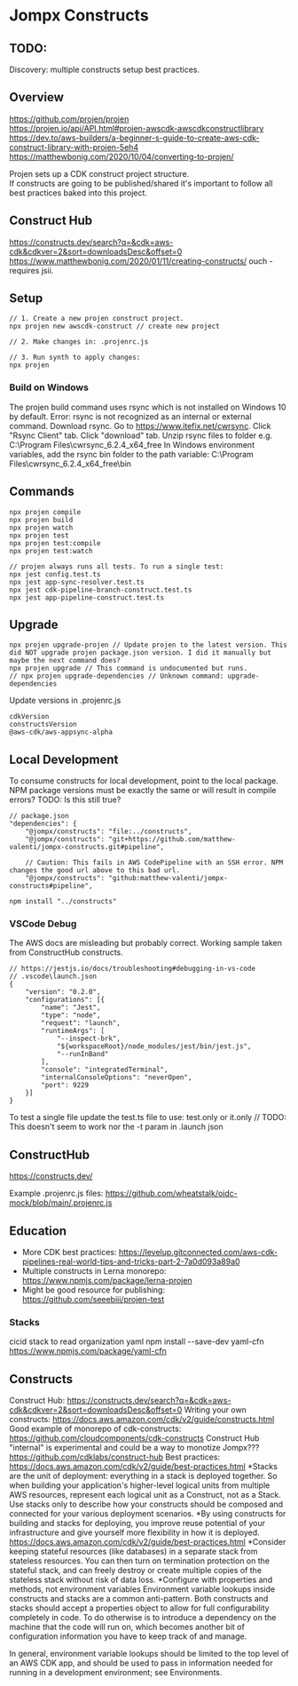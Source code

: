 # Jompx Constructs

## TODO:
Discovery: multiple constructs setup best practices.

## Overview
https://github.com/projen/projen  
https://projen.io/api/API.html#projen-awscdk-awscdkconstructlibrary  
https://dev.to/aws-builders/a-beginner-s-guide-to-create-aws-cdk-construct-library-with-projen-5eh4  
https://matthewbonig.com/2020/10/04/converting-to-projen/

Projen sets up a CDK construct project structure.  
If constructs are going to be published/shared it's important to follow all best practices baked into this project.  

## Construct Hub
https://constructs.dev/search?q=&cdk=aws-cdk&cdkver=2&sort=downloadsDesc&offset=0
https://www.matthewbonig.com/2020/01/11/creating-constructs/
ouch - requires jsii.

## Setup
```
// 1. Create a new projen construct project.
npx projen new awscdk-construct // create new project

// 2. Make changes in: .projenrc.js

// 3. Run synth to apply changes:
npx projen
```

### Build on Windows
The projen build command uses rsync which is not installed on Windows 10 by default. Error: rsync is not recognized as an internal or external command.
Download rsync. Go to https://www.itefix.net/cwrsync. Click "Rsync Client" tab. Click "download" tab.
Unzip rsync files to folder e.g. C:\Program Files\cwrsync_6.2.4_x64_free
In Windows environment variables, add the rsync bin folder to the path variable: C:\Program Files\cwrsync_6.2.4_x64_free\bin

## Commands
```
npx projen compile
npx projen build
npx projen watch
npx projen test
npx projen test:compile
npx projen test:watch

// projen always runs all tests. To run a single test:
npx jest config.test.ts
npx jest app-sync-resolver.test.ts
npx jest cdk-pipeline-branch-construct.test.ts
npx jest app-pipeline-construct.test.ts
```

## Upgrade
```
npx projen upgrade-projen // Update projen to the latest version. This did NOT upgrade projen package.json version. I did it manually but maybe the next command does?
npx projen upgrade // This command is undocumented but runs.
// npx projen upgrade-dependencies // Unknown command: upgrade-dependencies
```
Update versions in .projenrc.js
```
cdkVersion
constructsVersion
@aws-cdk/aws-appsync-alpha
```

## Local Development
To consume constructs for local development, point to the local package.  
NPM package versions must be exactly the same or will result in compile errors? TODO: Is this still true?
```
// package.json
"dependencies": {
	"@jompx/constructs": "file:../constructs",
	"@jompx/constructs": "git+https://github.com/matthew-valenti/jompx-constructs.git#pipeline",

	// Caution: This fails in AWS CodePipeline with an SSH error. NPM changes the good url above to this bad url.
	"@jompx/constructs": "github:matthew-valenti/jompx-constructs#pipeline",

npm install "../constructs"
```

### VSCode Debug
The AWS docs are misleading but probably correct. Working sample taken from ConstructHub constructs.

```
// https://jestjs.io/docs/troubleshooting#debugging-in-vs-code
// .vscode\launch.json
{
	"version": "0.2.0",
	"configurations": [{
		"name": "Jest",
		"type": "node",
		"request": "launch",
		"runtimeArgs": [
			"--inspect-brk",
			"${workspaceRoot}/node_modules/jest/bin/jest.js",
			"--runInBand"
		],
		"console": "integratedTerminal",
		"internalConsoleOptions": "neverOpen",
		"port": 9229
	}]
}
```

To test a single file update the test.ts file to use: test.only or it.only // TODO: This doesn't seem to work nor the -t param in .launch json

## ConstructHub
https://constructs.dev/  

Example .projenrc.js files:
https://github.com/wheatstalk/oidc-mock/blob/main/.projenrc.js  

## Education
- More CDK best practices: https://levelup.gitconnected.com/aws-cdk-pipelines-real-world-tips-and-tricks-part-2-7a0d093a89a0
- Multiple constructs in Lerna monorepo: https://www.npmjs.com/package/lerna-projen
- Might be good resource for publishing: https://github.com/seeebiii/projen-test

### Stacks
cicid stack to read organization yaml
npm install --save-dev yaml-cfn
https://www.npmjs.com/package/yaml-cfn

## Constructs
Construct Hub: https://constructs.dev/search?q=&cdk=aws-cdk&cdkver=2&sort=downloadsDesc&offset=0
Writing your own constructs: https://docs.aws.amazon.com/cdk/v2/guide/constructs.html
Good example of monorepo of cdk-constructs: https://github.com/cloudcomponents/cdk-constructs
Construct Hub "internal" is experimental and could be a way to monotize Jompx??? https://github.com/cdklabs/construct-hub
Best practices: https://docs.aws.amazon.com/cdk/v2/guide/best-practices.html
*Stacks are the unit of deployment: everything in a stack is deployed together. So when building your application's higher-level logical units from multiple AWS resources, represent each logical unit as a Construct, not as a Stack. Use stacks only to describe how your constructs should be composed and connected for your various deployment scenarios.
*By using constructs for building and stacks for deploying, you improve reuse potential of your infrastructure and give yourself more flexibility in how it is deployed. https://docs.aws.amazon.com/cdk/v2/guide/best-practices.html
*Consider keeping stateful resources (like databases) in a separate stack from stateless resources. You can then turn on termination protection on the stateful stack, and can freely destroy or create multiple copies of the stateless stack without risk of data loss.
*Configure with properties and methods, not environment variables
Environment variable lookups inside constructs and stacks are a common anti-pattern. Both constructs and stacks should accept a properties object to allow for full configurability completely in code. To do otherwise is to introduce a dependency on the machine that the code will run on, which becomes another bit of configuration information you have to keep track of and manage.

In general, environment variable lookups should be limited to the top level of an AWS CDK app, and should be used to pass in information needed for running in a development environment; see Environments.
